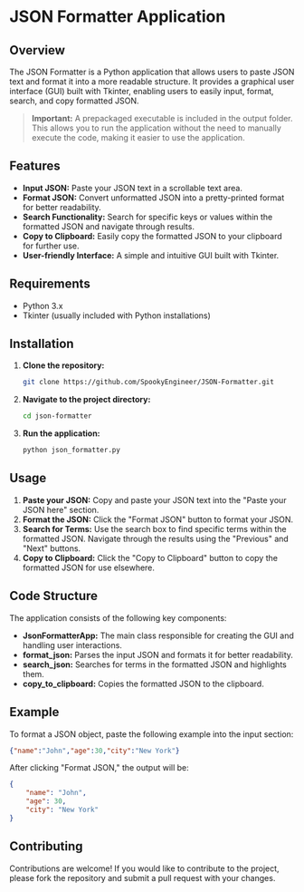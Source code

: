 # JSON Formatter Application

## Overview

The JSON Formatter is a Python application that allows users to paste JSON text and format it into a more readable structure. 
It provides a graphical user interface (GUI) built with Tkinter, enabling users to easily input, format, search, and copy formatted JSON.

> **Important:** A prepackaged executable is included in the output folder.  
> This allows you to run the application without the need to manually execute the code, making it easier to use the application.

## Features

- **Input JSON:** Paste your JSON text in a scrollable text area.
- **Format JSON:** Convert unformatted JSON into a pretty-printed format for better readability.
- **Search Functionality:** Search for specific keys or values within the formatted JSON and navigate through results.
- **Copy to Clipboard:** Easily copy the formatted JSON to your clipboard for further use.
- **User-friendly Interface:** A simple and intuitive GUI built with Tkinter.

## Requirements

- Python 3.x
- Tkinter (usually included with Python installations)

## Installation

1. **Clone the repository:**

   ```bash
   git clone https://github.com/SpookyEngineer/JSON-Formatter.git

2. **Navigate to the project directory:**

   ```bash
   cd json-formatter
   ```

3. **Run the application:**

   ```bash
   python json_formatter.py
   ```

## Usage

1. **Paste your JSON:** Copy and paste your JSON text into the "Paste your JSON here" section.
2. **Format the JSON:** Click the "Format JSON" button to format your JSON.
3. **Search for Terms:** Use the search box to find specific terms within the formatted JSON. Navigate through the results using the "Previous" and "Next" buttons.
4. **Copy to Clipboard:** Click the "Copy to Clipboard" button to copy the formatted JSON for use elsewhere.

## Code Structure

The application consists of the following key components:

- **JsonFormatterApp:** The main class responsible for creating the GUI and handling user interactions.
- **format_json:** Parses the input JSON and formats it for better readability.
- **search_json:** Searches for terms in the formatted JSON and highlights them.
- **copy_to_clipboard:** Copies the formatted JSON to the clipboard.

## Example

To format a JSON object, paste the following example into the input section:

```json
{"name":"John","age":30,"city":"New York"}
```

After clicking "Format JSON," the output will be:

```json
{
    "name": "John",
    "age": 30,
    "city": "New York"
}
```

## Contributing

Contributions are welcome! If you would like to contribute to the project, please fork the repository and submit a pull request with your changes.
